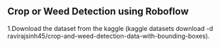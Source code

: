 ## Crop or Weed Detection using Roboflow

1.Download the dataset from the kaggle (kaggle datasets download -d ravirajsinh45/crop-and-weed-detection-data-with-bounding-boxes).
